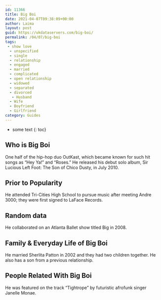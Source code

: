 ```yaml
---
id: 11366
title: Big Boi
date: 2021-04-07T09:38:09+00:00
author: Laima
layout: post
guid: https://ukdataservers.com/big-boi/
permalink: /04/07/big-boi
tags:
 - show love
  - unspecified
  - single
  - relationship
  - engaged
  - married
  - complicated
  - open relationship
  - widowed
  - separated
  - divorced
   - Husband
  - Wife
  - Boyfriend
  - Girlfriend
category: Guides
---
```


* some text
{: toc}


## Who is Big Boi
                  
                  
                  
One half of the hip-hop duo OutKast, which became known for such hit songs as &#8220;Hey Ya!&#8221; and &#8220;Roses.&#8221; He released his debut solo album, Sir Lucious Left Foot: The Son of Chico Dusty, in July 2010.
                  
              
            
              
            
                
                
                
## Prior to Popularity
                  
                  
                  
He attended Tri-Cities High School to pursue music after meeting Andre 3000; they were first signed to LaFace Records.
                  
              
            
              
            
                
                
                
## Random data
                  
                  
                  
He collaborated on an Atlanta Ballet show titled Big in 2008.
                  
              
            
              
            
                
                
                
## Family & Everyday Life of Big Boi
                  
                  
                  
He married Sherlita Patton in 2002 and they had two children together. He also has a son from a previous relationship.
                  
              
            
              
            
                
                
                
## People Related With Big Boi
                  
                  
                  
He was featured on the track &#8220;Tightrope&#8221; by futuristic afrofunk singer Janelle Monae.
                  
              
            
              
            
                
              
            
              
              
            
            
              
            
          
          
          
